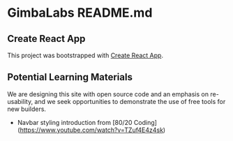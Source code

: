 # GimbaLabs README.md

## Create React App

This project was bootstrapped with [Create React App](https://github.com/facebook/create-react-app).

## Potential Learning Materials

We are designing this site with open source code and an emphasis on re-usability, and we seek opportunities to demonstrate the use of free tools for new builders.

* Navbar styling introduction from [80/20 Coding] (https://www.youtube.com/watch?v=TZuf4E4z4sk) 
